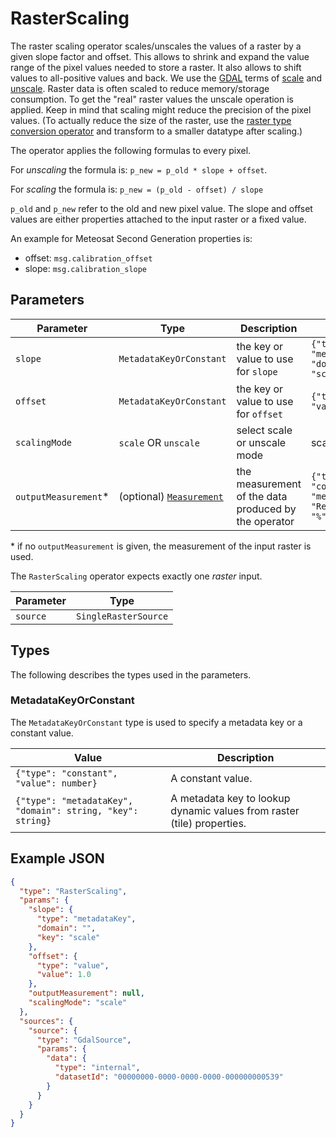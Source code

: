 # RasterScaling

The raster scaling operator scales/unscales the values of a raster by a given slope factor and offset.
This allows to shrink and expand the value range of the pixel values needed to store a raster. It also allows to shift values to all-positive values and back.
We use the [GDAL](https://gdal.org/index.html) terms of [scale](https://gdal.org/programs/gdal_translate.html#cmdoption-gdal_translate-scale) and [unscale](https://gdal.org/programs/gdal_translate.html#cmdoption-gdal_translate-unscale).
Raster data is often scaled to reduce memory/storage consumption.
To get the "real" raster values the unscale operation is applied.
Keep in mind that scaling might reduce the precision of the pixel values.
(To actually reduce the size of the raster, use the [raster type conversion operator](./rastertypeconversion.md) and transform to a smaller datatype after scaling.)

The operator applies the following formulas to every pixel.

For _unscaling_ the formula is: `p_new = p_old * slope + offset`.

For _scaling_ the formula is: `p_new = (p_old - offset) / slope`

`p_old` and `p_new` refer to the old and new pixel value. The slope and offset values are either properties attached to the input raster or a fixed value.

An example for Meteosat Second Generation properties is:

- offset: `msg.calibration_offset`
- slope: `msg.calibration_slope`

## Parameters

| Parameter             | Type                                                  | Description                                          | Example Value                                                      |
| --------------------- | ----------------------------------------------------- | ---------------------------------------------------- | ------------------------------------------------------------------ |
| `slope`               | `MetadataKeyOrConstant`                               | the key or value to use for `slope`                  | `{"type": "metadataKey" "domain": "", "key": "scale" }`            |
| `offset`              | `MetadataKeyOrConstant`                               | the key or value to use for `offset`                 | `{"type": "constant" "value": 0.1 }`                               |
| `scalingMode`         | `scale` OR `unscale`                                  | select scale or unscale mode                         | scale                                                              |
| `outputMeasurement`\* | (optional) [`Measurement`](/datatypes/measurement.md) | the measurement of the data produced by the operator | `{"type": "continuous", "measurement": "Reflectance","unit": "%"}` |

\* if no `outputMeasurement` is given, the measurement of the input raster is used.

The `RasterScaling` operator expects exactly one _raster_ input.

| Parameter | Type                 |
| --------- | -------------------- |
| `source`  | `SingleRasterSource` |

## Types

The following describes the types used in the parameters.

### MetadataKeyOrConstant

The `MetadataKeyOrConstant` type is used to specify a metadata key or a constant value.

| Value                                                      | Description                                                            |
| ---------------------------------------------------------- | ---------------------------------------------------------------------- |
| `{"type": "constant", "value": number}`                    | A constant value.                                                      |
| `{"type": "metadataKey", "domain": string, "key": string}` | A metadata key to lookup dynamic values from raster (tile) properties. |

## Example JSON

```json
{
  "type": "RasterScaling",
  "params": {
    "slope": {
      "type": "metadataKey",
      "domain": "",
      "key": "scale"
    },
    "offset": {
      "type": "value",
      "value": 1.0
    },
    "outputMeasurement": null,
    "scalingMode": "scale"
  },
  "sources": {
    "source": {
      "type": "GdalSource",
      "params": {
        "data": {
          "type": "internal",
          "datasetId": "00000000-0000-0000-0000-000000000539"
        }
      }
    }
  }
}
```
